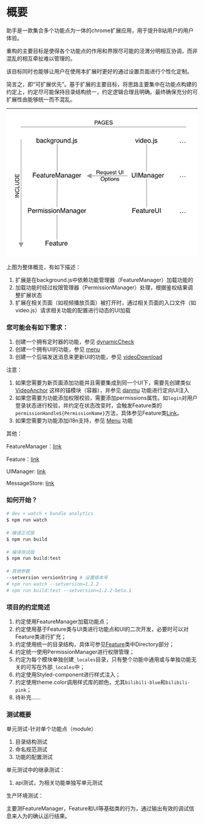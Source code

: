 # 概要

助手是一款集合多个功能点为一体的chrome扩展应用，用于提升B站用户的用户体验。

重构的主要目标是使得各个功能点的作用和界限尽可能的泾渭分明相互协调，而非混乱的相互牵扯难以管理的。

该目标同时也能够让用户在使用本扩展时更好的通过设置页面进行个性化定制。

简言之，即“可扩展优先”。基于扩展的主要目标，将思路主要集中在功能点构建的约定上，约定尽可能保持目录结构统一，约定逻辑合理且明确。最终确保充分的可扩展性由能够统一而不混乱。

------

![main](./images/main.jpg)

上图为整体概览，有如下描述：

1. 扩展是在background.js中依赖功能管理器（FeatureManager）加载功能的
2. 加载功能时经过权限管理器（PermissionManager）处理，根据鉴权结果调整扩展状态
3. 扩展在相关页面（如视频播放页面）被打开时，通过相关页面的入口文件（如video.js）请求相关功能的配置进行动态的UI加载

### 您可能会有如下需求：

1. 创建一个拥有定时器的功能，参见 [dynamicCheck](../src/js/modules/dynamicCheck/index.js)
2. 创建一个拥有UI的功能，参见 [menu](../src/js/modules/menu)
3. 创建一个后端发送消息来更新UI的功能，参见 [videoDownload](../src/js/modules/videoDownload)

注意：

1. 如果您需要为新页面添加功能并且需要集成到同一个UI下，需要先创建类似 [VideoAnchor](../src/js/modules/videoAnchor) 这样的锚模块（容器），并参见 [danmu](../src/js/modules/danmu) 功能进行定向UI注入
2. 如果您需要为功能添加权限校验，需要添加permissions属性。如`login`对用户登录状态进行校验，并约定在状态改变时，会触发Feature类的`permissionHandle${PermissionName}`方法，具体参见Feature类[Link](../src/js/libs/feature.js)。
3. 如果您需要为功能添加i18n支持，参见 [Menu](../src/js/modules/menu) 功能

其他：

FeatureManager：[link](./FeatureManager.md)

Feature：[link](./Feature.md)

UIManager: [link](./UIManager.md)

MessageStore: [link](./MessageStore.md)



### 如何开始？

```bash
# dev + watch + bundle analytics
$ npm run watch

# 编译正式版
$ npm run build

# 编译测试版
$ npm run build:test

# 其他参数
--setversion versionString # 设置版本号
# npm run watch --setversion=1.2.2
# npm run build:test --setversion=1.2.2-beta.1
```

### 项目的约定简述

1. 约定使用FeatureManager加载功能点；
2. 约定使用基于Feature类与UI类进行功能点和UI的二次开发，必要时可以对Feature类进行扩充；
3. 约定使用统一的目录结构，具体可参见[Feature](./Feature.md)类中Directory部分；
4. 约定统一使用PermissionManager进行权限管理；
5. 约定为每个模块单独创建`_locales`目录，只有整个功能中通用或与单独功能无关的可写在外部`_locales`中；
6. 约定使用Styled-component进行样式注入；
7. 约定使用theme.color调用样式库的颜色，尤其`bilibili-blue`和`bilibili-pink`；
8. 待补充……

### 测试概要

单元测试-针对单个功能点（module）

1. 目录结构测试
2. 命名规范测试
3. 功能的配置测试

单元测试中的继承测试：

1. api测试，为相关功能单独写单元测试

生产环境测试：

主要测FeatureManager，Feature和UI等基础类的行为，通过输出有效的调试信息来人为的确认运行结果。